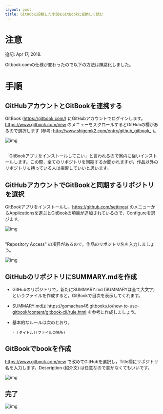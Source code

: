 ```yaml
---
layout: post
title: GitHubに投稿した小説をGitBookに変換して読む
---
```


# 注意

追記: Apr 17, 2018.

Gitbook.comの仕様が変わったので以下の方法は陳腐化しました。

# 手順

## GitHubアカウントとGitBookを連携する

GitBook (<https://gitbook.com/>) にGitHubアカウントでログインします。<https://www.gitbook.com/new> のメニューをスクロールするとGitHubの欄があるので選択します (参考: <http://www.shigemk2.com/entry/github_gitbook_> )。

![img](01.png)

<br>
「GitBookアプリをインストールしてこい」と言われるので案内に従いインストールします。この際，全てのリポジトリを同期するか聞かれますが，作品以外のリポジトリも持っている人は拒否していいと思います。

## GitHubアカウントでGitBookと同期するリポジトリを選択

GitBookアプリをインストールし，<https://github.com/settings/> のメニューからApplicationsを選ぶとGitBookの項目が追加されているので，Configureを選びます。

![img](02.png)

<br>
"Repository Access" の項目があるので，作品のリポジトリ名を入力しましょう。

![img](03.png)

## GitHubのリポジトリにSUMMARY.mdを作成

-   GitHubのリポジトリで，新たにSUMMARY.md (SUMMARYは全て大文字) というファイルを作成すると，GitBookで目次を表示してくれます。
-   SUMMARY.mdは <https://gomachan46.gitbooks.io/how-to-use-gitbook/content/gitbook-cli/rule.html> を参考に作成しましょう。
-   基本的なルールは次のとおり。
    
        - [タイトル](ファイルの場所)

## GitBookでbookを作成

<https://www.gitbook.com/new> で改めてGitHubを選択し，Title欄にリポジトリ名を入力します。Description (紹介文) は任意なので書かなくてもいいです。

![img](04.png)

## 完了

![img](05.png)